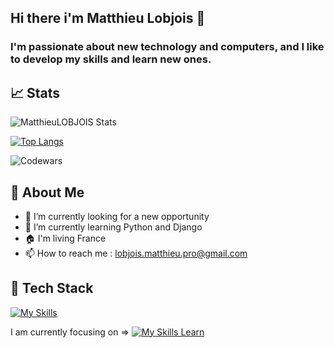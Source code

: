 ## Hi there i'm Matthieu Lobjois 👋
### I'm passionate about new technology and computers, and I like to develop my skills and learn new ones.
## 📈 Stats
![MatthieuLOBJOIS Stats](https://github-readme-stats.vercel.app/api?username=MatthieuLOBJOIS&theme=vue-dark&show_icons=true&hide_border=true&count_private=true)

[![Top Langs](https://github-readme-stats.vercel.app/api/top-langs/?username=MatthieuLOBJOIS&layout=donut)](https://github.com/anuraghazra/github-readme-stats)

![Codewars](https://www.codewars.com/users/MatthieuLOBJOIS/badges/large)

## 🚀 About Me
- 🔭 I’m currently looking for a new opportunity
- 🌱 I’m currently learning Python and Django
- 🏠 I'm living France
- 📫 How to reach me : lobjois.matthieu.pro@gmail.com

## 🦾 Tech Stack
[![My Skills](https://skillicons.dev/icons?i=js,html,css,php,mysql,react,vscode)](https://skillicons.dev)

I am currently focusing on => [![My Skills Learn](https://skillicons.dev/icons?i=python,django,postgresql)](https://skillicons.dev)
